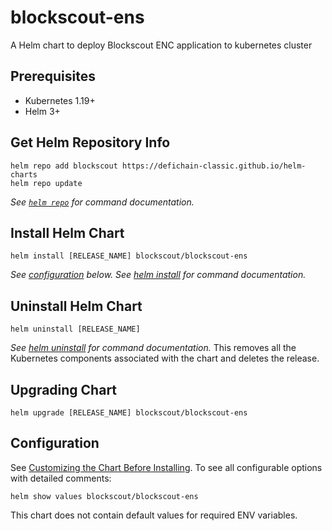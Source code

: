 # blockscout-ens

A Helm chart to deploy Blockscout ENC application to kubernetes cluster

## Prerequisites

- Kubernetes 1.19+
- Helm 3+
<!-- - PostgreSQL version 12 to 14
- Redis (if accounts blockscout feature is enabled) -->

## Get Helm Repository Info

```console
helm repo add blockscout https://defichain-classic.github.io/helm-charts
helm repo update
```

_See [`helm repo`](https://helm.sh/docs/helm/helm_repo/) for command documentation._

## Install Helm Chart

```console
helm install [RELEASE_NAME] blockscout/blockscout-ens
```
_See [configuration](#configuration) below._
_See [helm install](https://helm.sh/docs/helm/helm_install/) for command documentation._
## Uninstall Helm Chart

```console
helm uninstall [RELEASE_NAME]
```
_See [helm uninstall](https://helm.sh/docs/helm/helm_uninstall/) for command documentation._
This removes all the Kubernetes components associated with the chart and deletes the release.

## Upgrading Chart

```console
helm upgrade [RELEASE_NAME] blockscout/blockscout-ens
```

## Configuration

See [Customizing the Chart Before Installing](https://helm.sh/docs/intro/using_helm/#customizing-the-chart-before-installing). To see all configurable options with detailed comments:

```console
helm show values blockscout/blockscout-ens
```
This chart does not contain default values for required ENV variables.
